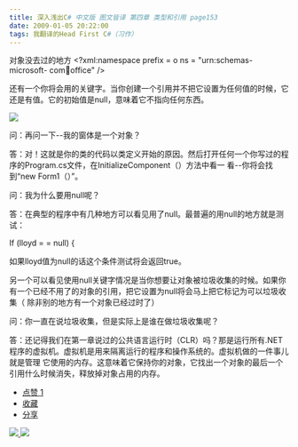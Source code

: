 ```yaml
---
title: 深入浅出C# 中文版 图文皆译 第四章 类型和引用 page153
date: 2009-01-05 20:22:00
tags: 我翻译的Head First C#（习作）
---
```

对象没去过的地方  <?xml:namespace prefix = o ns = "urn:schemas-microsoft-
com:office:office" />

还有一个你将会用的关键字。当你创建一个引用并不把它设置为任何值的时候，它还是有值。它的初始值是null，意味着它不指向任何东西。

![](https://p-blog.csdn.net/images/p_blog_csdn_net/cuipengfei1/EntryImages/20090105/%E6%88%AA%E5%9B%BE00.jpg)

问：再问一下--我的窗体是一个对象？

答：对！这就是你的类的代码以类定义开始的原因。然后打开任何一个你写过的程序的Program.cs文件，在InitializeComponent（）方法中看一
看--你将会找到“new Form1（）”。

问：我为什么要用null呢？

答：在典型的程序中有几种地方可以看见用了null。最普遍的用null的地方就是测试：

If (lloyd = = null) {

如果lloyd值为null的话这个条件测试将会返回true。

另一个可以看见使用null关键字情况是当你想要让对象被垃圾收集的时候。如果你有一个已经不用了的对象的引用，把它设置为null将会马上把它标记为可以垃圾收集（
除非别的地方有一个对象已经过时了）

问：你一直在说垃圾收集，但是实际上是谁在做垃圾收集呢？

答：还记得我们在第一章说过的公共语言运行时（CLR）吗？那是运行所有.NET程序的虚拟机。虚拟机是用来隔离运行的程序和操作系统的。虚拟机做的一件事儿就是管理
它使用的内存。这意味着它保持你的对象，它找出一个对象的最后一个引用什么时候消失，释放掉对象占用的内存。

  * [ 点赞  1  ](javascript:;)
  * [ 收藏  ](javascript:;)
  * [ 分享 ](javascript:;)

[ ![](https://profile.csdnimg.cn/5/2/5/3_cuipengfei1)
![](https://g.csdnimg.cn/static/user-reg-year/1x/11.png)
](https://blog.csdn.net/cuipengfei1)





